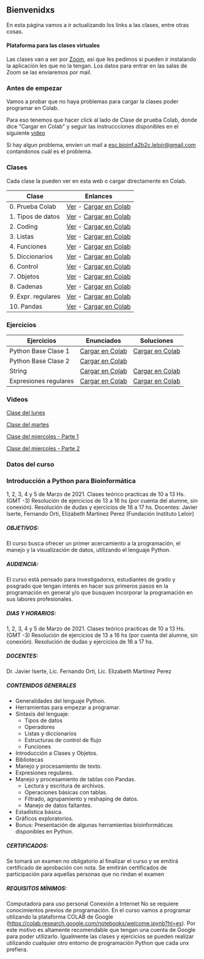 ## Bienvenidxs

En esta página vamos a ir actualizando los links a las clases, entre otras cosas.


#### Plataforma para las clases virtuales
Las clases van a ser por [Zoom](https://zoom.us/download), así que les pedimos si pueden ir instalando la aplicación les que no la tengan.
Los datos para entrar en las salas de Zoom se las enviaremos por mail.


### Antes de empezar
Vamos a probar que no haya problemas para cargar la clases poder programar en Colab.

Para eso tenemos que hacer click al lado de Clase de prueba Colab, donde dice "Cargar en Colab" y seguir las instruccciones disponibles en el siguiente [video](https://www.youtube.com/watch?v=fM6hGtiTFdY)


Si hay algun problema,  envíen un mail a esc.bioinf.a2b2c.leloir@gmail.com contandonos cuál es el problema.


### Clases
Cada clase la pueden ver en esta web o cargar directamente en Colab.


| Clase | Enlances |
| --    | ------   | 
| 0. Prueba Colab | [Ver](https://python2021leloir.github.io/clases/prueba_colab) - [Cargar en Colab](https://colab.research.google.com/github/Ferorti/escuela2021/blob/main/clases/Prueba_Colab.ipynb) |
| 1. Tipos de datos | [Ver](https://python2021leloir.github.io/clases/clase_01_tipos_de_datos) - [Cargar en Colab](https://colab.research.google.com/github/Ferorti/escuela2021/blob/main/clases/clase_01_tipos_de_datos.ipynb) |
| 2. Coding | [Ver](https://python2021leloir.github.io/clases/clase_02_coding) - [Cargar en Colab](https://colab.research.google.com/github/Ferorti/escuela2021/blob/main/clases/clase_02_coding.ipynb) |
| 3. Listas | [Ver](https://python2021leloir.github.io/clases/clase_03_listas) - [Cargar en Colab](https://colab.research.google.com/github/Ferorti/escuela2021/blob/main/clases/clase_03_listas.ipynb) |
| 4. Funciones | [Ver](https://python2021leloir.github.io/clases/clase_04_funciones) - [Cargar en Colab](https://colab.research.google.com/github/Ferorti/escuela2021/blob/main/clases/clase_04_funciones.ipynb) |
| 5. Diccionarios | [Ver](https://python2021leloir.github.io/clases/clase_05_diccionarios) - [Cargar en Colab](https://colab.research.google.com/github/Ferorti/escuela2021/blob/main/clases/clase_05_diccionarios.ipynb) |
| 6. Control | [Ver](https://python2021leloir.github.io/clases/clase_06_control_de_flujo) - [Cargar en Colab](https://colab.research.google.com/github/Ferorti/escuela2021/blob/main/clases/clase_06_control_de_flujo.ipynb) |
| 7. Objetos | [Ver](https://python2021leloir.github.io/clases/clase_07_clases_y_objetos) - [Cargar en Colab](https://colab.research.google.com/github/Ferorti/escuela2021/blob/main/clases/clase_07_clases_y_objetos.ipynb) |
| 8. Cadenas | [Ver](https://python2021leloir.github.io/clases/clase_08_manejo_cadenas) - [Cargar en Colab](https://colab.research.google.com/github/Ferorti/escuela2021/blob/main/clases/clase_08_manejo_cadenas.ipynb) |
| 9. Expr. regulares | [Ver](https://python2021leloir.github.io/clases/clase_09_expresiones_regulares) - [Cargar en Colab](https://colab.research.google.com/github/Ferorti/escuela2021/blob/main/clases/clase_09_expresiones_regulares.ipynb) |
| 10. Pandas | [Ver](https://python2021leloir.github.io/clases/clase_09_expresiones_regulares) - [Cargar en Colab](https://colab.research.google.com/github/Ferorti/escuela2021/blob/main/clases/clase_xx_pandas.ipynb) |

### Ejercicios

| Ejercicios | Enunciados | Soluciones |
| -- | -- | ----------------- |
| Python Base Clase 1| [Cargar en Colab](https://colab.research.google.com/github/Ferorti/escuela2021/blob/main/ejercicios/ejercicios_python_base.ipynb) | [Cargar en Colab](https://colab.research.google.com/github/Ferorti/escuela2021/blob/main/respuesta_ejercicios/ejercicios_python_base.ipynb) |
| Python Base Clase 2 | [Cargar en Colab](https://colab.research.google.com/github/Ferorti/escuela2021/blob/main/ejercicios/ejercicios_clase_2.ipynb) ||
| String | [Cargar en Colab](https://colab.research.google.com/github/Ferorti/escuela2021/blob/main/ejercicios/cadenas.ipynb) |[Cargar en Colab](https://colab.research.google.com/github/Ferorti/escuela2021/blob/main/respuesta_ejercicios/cadenas.ipynb)|
| Expresiones regulares | [Cargar en Colab](https://colab.research.google.com/github/Ferorti/escuela2021/blob/main/ejercicios/expresiones_regulares.ipynb) |[Cargar en Colab](https://colab.research.google.com/github/Ferorti/escuela2021/blob/main/respuesta_ejercicios/expresiones_regulares.ipynb) |

### Videos

[Clase del lunes](https://youtu.be/Z25m0q-sOjc)

[Clase del martes](https://youtu.be/ivuTPZUUq18)

[Clase del miercoles - Parte 1](https://youtu.be/SFTE3F7NC2o)

[Clase del miercoles - Parte 2](https://youtu.be/aRDqMcxloMQ)

### Datos del curso

### Introducción a Python para Bioinformática
1, 2, 3, 4 y 5 de Marzo de 2021.
Clases teórico practicas de 10 a 13 Hs. (GMT -3)
Resolución de ejercicios de 13 a 16 hs (por cuenta del alumne, sin conexión).
Resolución de dudas y ejercicios de 16 a 17 hs.
Docentes: Javier Iserte, Fernando Orti, Elizabeth Martinez Perez (Fundación Instituto Leloir)

##### OBJETIVOS:
El curso busca ofrecer un primer acercamiento a la programación, el manejo y la visualización de datos, utilizando el lenguaje Python.  
 
##### AUDIENCIA:
El curso está pensado para investigadorxs,  estudiantes de grado y posgrado que tengan interés en hacer sus primeros pasos en la programación en general y/o que busquen incorporar la programación en sus labores profesionales.

##### DIAS Y HORARIOS:
1, 2, 3, 4 y 5 de Marzo de 2021.
Clases teórico practicas de 10 a 13 Hs. (GMT -3)
Resolución de ejercicios de 13 a 16 hs (por cuenta del alumne, sin conexión).
Resolución de dudas y ejercicios de 16 a 17 hs.

##### DOCENTES:
Dr. Javier Iserte, Lic. Fernando Orti, Lic. Elizabeth Martinez Perez

##### CONTENIDOS GENERALES

* Generalidades del lenguaje Python.
* Herramientas para empezar a programar.
* Sintaxis del lenguaje:
  * Tipos de datos
  * Operadores
  * Listas y diccionarios
  * Estructuras de control de flujo
  * Funciones
* Introducción a Clases y Objetos.
* Bibliotecas
* Manejo y procesamiento de texto.
* Expresiones regulares.
* Manejo y procesamiento de tablas con Pandas.
  * Lectura y escritura de archivos.
  * Operaciones básicas con tablas.
  * Filtrado, agrupamiento y reshaping de datos.
  * Manejo de datos faltantes.
* Estadística básica.
* Gráficos exploratorios.
* Bonus: Presentación de algunas herramientas bioinformáticas disponibles en Python.

##### CERTIFICADOS:
Se tomará un examen no obligatorio al finalizar el curso y se emitirá certificado de aprobación con nota.
Se emitirán certificados de participación para aquellas personas que no rindan el examen

##### REQUISITOS MÍNIMOS:
Computadora para uso personal
Conexión a Internet
No se requiere conocimientos previos de programación.
En el curso vamos a programar utilizando la plataforma COLAB de Google (https://colab.research.google.com/notebooks/welcome.ipynb?hl=es).
Por este motivo es altamente recomendable que tengan una cuenta de Google para poder utilizarlo.
Igualmente las clases y ejercicios se pueden realizar utilizando cualquier otro entorno de programación Python que cada unx prefiera.

